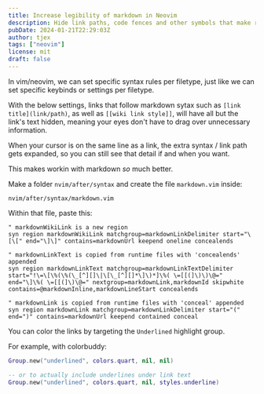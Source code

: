 ```yaml
---
title: Increase legibility of markdown in Neovim
description: Hide link paths, code fences and other symbols that make raw Markdown a bit difficult to read.
pubDate: 2024-01-21T22:29:03Z
author: tjex
tags: ["neovim"]
license: mit
draft: false
---
```


In vim/neovim, we can set specific syntax rules per filetype, just like we can
set specific keybinds or settings per filetype.

With the below settings, links that follow markdown sytax such as `[link title](link/path)`, 
as well as `[[wiki link style]]`, will have all but the link's text hidden,
meaning your eyes don't have to drag over unnecessary information. 

When your cursor is on the same line as a link, the extra syntax / link path
gets expanded, so you can still see that detail if and when you want. 

This makes workin with markdown *so* much better.

Make a folder `nvim/after/syntax` and create the file `markdown.vim` inside: 

`nvim/after/syntax/markdown.vim`

Within that file, paste this:

```vim
" markdownWikiLink is a new region
syn region markdownWikiLink matchgroup=markdownLinkDelimiter start="\[\[" end="\]\]" contains=markdownUrl keepend oneline concealends

" markdownLinkText is copied from runtime files with 'concealends' appended
syn region markdownLinkText matchgroup=markdownLinkTextDelimiter start="!\=\[\%(\%(\_[^][]\|\[\_[^][]*\]\)*]\%( \=[[(]\)\)\@=" end="\]\%( \=[[(]\)\@=" nextgroup=markdownLink,markdownId skipwhite contains=@markdownInline,markdownLineStart concealends

" markdownLink is copied from runtime files with 'conceal' appended
syn region markdownLink matchgroup=markdownLinkDelimiter start="(" end=")" contains=markdownUrl keepend contained conceal

```

You can color the links by targeting the `Underlined` highlight group.

For example, with colorbuddy:

```lua
Group.new("underlined", colors.quart, nil, nil)

-- or to actually include underlines under link text
Group.new("underlined", colors.quart, nil, styles.underline)

```

